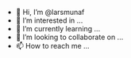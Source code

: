 - 👋 Hi, I’m @larsmunaf
- 👀 I’m interested in ...
- 🌱 I’m currently learning ...
- 💞️ I’m looking to collaborate on ...
- 📫 How to reach me ...

<!---
larsmunaf/larsmunaf is a ✨ special ✨ repository because its `README.md` (this file) appears on your GitHub profile.
You can click the Preview link to take a look at your changes.
--->

